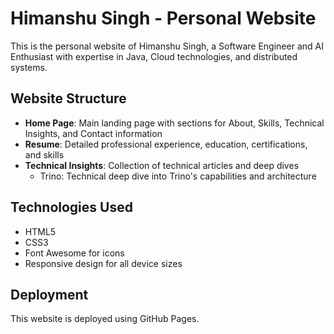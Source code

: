 # Himanshu Singh - Personal Website

This is the personal website of Himanshu Singh, a Software Engineer and AI Enthusiast with expertise in Java, Cloud technologies, and distributed systems.

## Website Structure

- **Home Page**: Main landing page with sections for About, Skills, Technical Insights, and Contact information
- **Resume**: Detailed professional experience, education, certifications, and skills
- **Technical Insights**: Collection of technical articles and deep dives
  - Trino: Technical deep dive into Trino's capabilities and architecture

## Technologies Used

- HTML5
- CSS3
- Font Awesome for icons
- Responsive design for all device sizes

## Deployment

This website is deployed using GitHub Pages.
